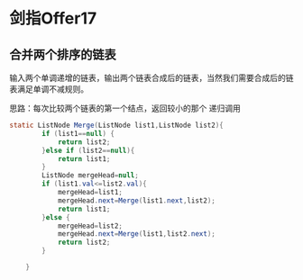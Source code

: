 # 剑指Offer17
## 合并两个排序的链表
输入两个单调递增的链表，输出两个链表合成后的链表，当然我们需要合成后的链表满足单调不减规则。

思路：每次比较两个链表的第一个结点，返回较小的那个 递归调用



```java
static ListNode Merge(ListNode list1,ListNode list2){
        if (list1==null) {
            return list2;
        }else if (list2==null){
            return list1;
        }
        ListNode mergeHead=null;
        if (list1.val<=list2.val){
            mergeHead=list1;
            mergeHead.next=Merge(list1.next,list2);
            return list1;
        }else {
            mergeHead=list2;
            mergeHead.next=Merge(list1,list2.next);
            return list2;
        }

    }
```
